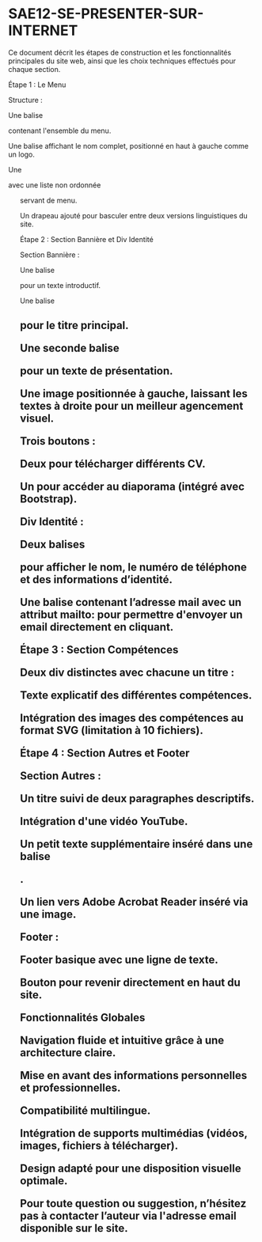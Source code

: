 # SAE12-SE-PRESENTER-SUR-INTERNET

Ce document décrit les étapes de construction et les fonctionnalités principales du site web, ainsi que les choix techniques effectués pour chaque section.

Étape 1 : Le Menu

Structure :

Une balise <nav> contenant l'ensemble du menu.

Une balise <a> affichant le nom complet, positionné en haut à gauche comme un logo.

Une <div> avec une liste non ordonnée <ul> servant de menu.

Un drapeau ajouté pour basculer entre deux versions linguistiques du site.

Étape 2 : Section Bannière et Div Identité

Section Bannière :

Une balise <p> pour un texte introductif.

Une balise <h1> pour le titre principal.

Une seconde balise <p> pour un texte de présentation.

Une image positionnée à gauche, laissant les textes à droite pour un meilleur agencement visuel.

Trois boutons :

Deux pour télécharger différents CV.

Un pour accéder au diaporama (intégré avec Bootstrap).

Div Identité :

Deux balises <p> pour afficher le nom, le numéro de téléphone et des informations d’identité.

Une balise <a> contenant l’adresse mail avec un attribut mailto: pour permettre d'envoyer un email directement en cliquant.

Étape 3 : Section Compétences

Deux div distinctes avec chacune un titre :

Texte explicatif des différentes compétences.

Intégration des images des compétences au format SVG (limitation à 10 fichiers).

Étape 4 : Section Autres et Footer

Section Autres :

Un titre suivi de deux paragraphes descriptifs.

Intégration d'une vidéo YouTube.

Un petit texte supplémentaire inséré dans une balise <p>.

Un lien vers Adobe Acrobat Reader inséré via une image.

Footer :

Footer basique avec une ligne de texte.

Bouton pour revenir directement en haut du site.

Fonctionnalités Globales

Navigation fluide et intuitive grâce à une architecture claire.

Mise en avant des informations personnelles et professionnelles.

Compatibilité multilingue.

Intégration de supports multimédias (vidéos, images, fichiers à télécharger).

Design adapté pour une disposition visuelle optimale.

Pour toute question ou suggestion, n’hésitez pas à contacter l’auteur via l'adresse email disponible sur le site.

